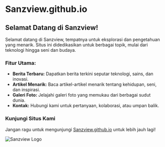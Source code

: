 # Sanzview.github.io

## Selamat Datang di Sanzview!

Selamat datang di Sanzview, tempatnya untuk eksplorasi dan pengetahuan yang menarik. Situs ini didedikasikan untuk berbagai topik, mulai dari teknologi hingga seni dan budaya.

### Fitur Utama:

- **Berita Terbaru:** Dapatkan berita terkini seputar teknologi, sains, dan inovasi.
- **Artikel Menarik:** Baca artikel-artikel menarik tentang kehidupan, seni, dan inspirasi.
- **Galeri Foto:** Jelajahi galeri foto yang memukau dari berbagai sudut dunia.
- **Kontak:** Hubungi kami untuk pertanyaan, kolaborasi, atau umpan balik.

### Kunjungi Situs Kami

Jangan ragu untuk mengunjungi [Sanzview.github.io](https://sanzview.vercel.app/) untuk lebih jauh lagi!

![Sanzview Logo](https://example.com/logo.png)
